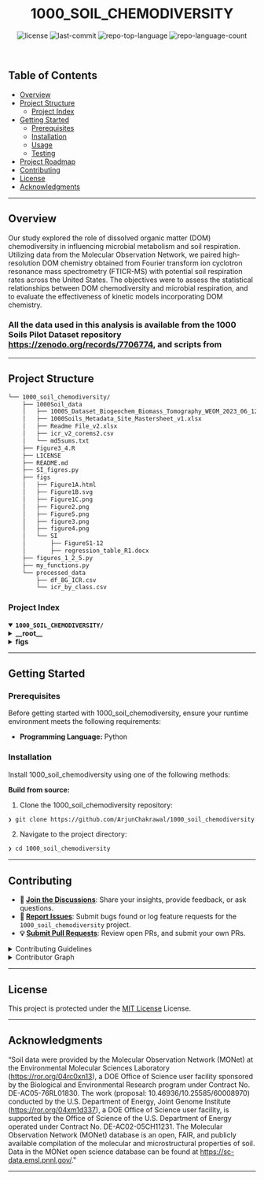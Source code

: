 <p align="center"><h1 align="center">1000_SOIL_CHEMODIVERSITY</h1></p>

<p align="center">
    <img src="https://img.shields.io/github/license/ArjunChakrawal/1000_soil_chemodiversity?style=default&logo=opensourceinitiative&logoColor=white&color=0080ff" alt="license">
    <img src="https://img.shields.io/github/last-commit/ArjunChakrawal/1000_soil_chemodiversity?style=default&logo=git&logoColor=white&color=0080ff" alt="last-commit">
    <img src="https://img.shields.io/github/languages/top/ArjunChakrawal/1000_soil_chemodiversity?style=default&color=0080ff" alt="repo-top-language">
    <img src="https://img.shields.io/github/languages/count/ArjunChakrawal/1000_soil_chemodiversity?style=default&color=0080ff" alt="repo-language-count">
</p>
<p align="center"><!-- default option, no dependency badges. -->
</p>
<p align="center">
    <!-- default option, no dependency badges. -->
</p>
<br>

##  Table of Contents

- [ Overview](#-overview)
- [ Project Structure](#-project-structure)
  - [ Project Index](#-project-index)
- [ Getting Started](#-getting-started)
  - [ Prerequisites](#-prerequisites)
  - [ Installation](#-installation)
  - [ Usage](#-usage)
  - [ Testing](#-testing)
- [ Project Roadmap](#-project-roadmap)
- [ Contributing](#-contributing)
- [ License](#-license)
- [ Acknowledgments](#-acknowledgments)

---

##  Overview

<p> Our study explored the role of dissolved organic matter (DOM) chemodiversity in influencing microbial metabolism and soil respiration. Utilizing data from the Molecular Observation Network, we paired high-resolution DOM chemistry obtained from Fourier transform ion cyclotron resonance mass spectrometry (FTICR-MS) with potential soil respiration rates across the United States. The objectives were to assess the statistical relationships between DOM chemodiversity and microbial respiration, and to evaluate the effectiveness of kinetic models incorporating DOM chemistry.</p>

### All the data used in this analysis is available from the 1000 Soils Pilot Dataset repository https://zenodo.org/records/7706774, and scripts from 
---

##  Project Structure

```sh
└── 1000_soil_chemodiversity/
    ├── 1000Soil_data
    │   ├── 1000S_Dataset_Biogeochem_Biomass_Tomography_WEOM_2023_06_12.xlsx
    │   ├── 1000Soils_Metadata_Site_Mastersheet_v1.xlsx
    │   ├── Readme File_v2.xlsx
    │   ├── icr_v2_corems2.csv
    │   └── md5sums.txt
    ├── Figure3_4.R
    ├── LICENSE
    ├── README.md
    ├── SI_figres.py
    ├── figs
    │   ├── Figure1A.html
    │   ├── Figure1B.svg
    │   ├── Figure1C.png
    │   ├── Figure2.png
    │   ├── Figure5.png
    │   ├── figure3.png
    │   ├── figure4.png
    │   └── SI
    │  		├── FigureS1-12
    │  		├── regression_table_R1.docx
    ├── figures_1_2_5.py
    ├── my_functions.py
    └── processed_data
        ├── df_BG_ICR.csv
        └── icr_by_class.csv
```


###  Project Index
<details open>
    <summary><b><code>1000_SOIL_CHEMODIVERSITY/</code></b></summary>
    <details> <!-- __root__ Submodule -->
        <summary><b>__root__</b></summary>
        <blockquote>
            <table>
            <tr>
                <td><b><a href='https://github.com/ArjunChakrawal/1000_soil_chemodiversity/blob/master/my_functions.py'>my_functions.py</a></b></td>
                <td><code>❯ REPLACE-ME</code></td>
            </tr>
            <tr>
                <td><b><a href='https://github.com/ArjunChakrawal/1000_soil_chemodiversity/blob/master/Figure3_4.R'>Figure3_4.R</a></b></td>
                <td><code>❯ REPLACE-ME</code></td>
            </tr>
            <tr>
                <td><b><a href='https://github.com/ArjunChakrawal/1000_soil_chemodiversity/blob/master/SI_figres.py'>SI_figres.py</a></b></td>
                <td><code>❯ REPLACE-ME</code></td>
            </tr>
            <tr>
                <td><b><a href='https://github.com/ArjunChakrawal/1000_soil_chemodiversity/blob/master/figures_1_2_5.py'>figures_1_2_5.py</a></b></td>
                <td><code>❯ REPLACE-ME</code></td>
            </tr>
            </table>
        </blockquote>
    </details>
    <details> <!-- figs Submodule -->
        <summary><b>figs</b></summary>
        <blockquote>
            <table>
            <tr>
                <td><b><a href='https://github.com/ArjunChakrawal/1000_soil_chemodiversity/blob/master/figs/Figure1A.html'>Figure1A.html</a></b></td>
                <td><code>❯ REPLACE-ME</code></td>
            </tr>
            </table>
        </blockquote>
    </details>
</details>

---
##  Getting Started

###  Prerequisites

Before getting started with 1000_soil_chemodiversity, ensure your runtime environment meets the following requirements:

- **Programming Language:** Python


###  Installation

Install 1000_soil_chemodiversity using one of the following methods:

**Build from source:**

1. Clone the 1000_soil_chemodiversity repository:
```sh
❯ git clone https://github.com/ArjunChakrawal/1000_soil_chemodiversity
```

2. Navigate to the project directory:
```sh
❯ cd 1000_soil_chemodiversity
```

---

##  Contributing

- **💬 [Join the Discussions](https://github.com/ArjunChakrawal/1000_soil_chemodiversity/discussions)**: Share your insights, provide feedback, or ask questions.
- **🐛 [Report Issues](https://github.com/ArjunChakrawal/1000_soil_chemodiversity/issues)**: Submit bugs found or log feature requests for the `1000_soil_chemodiversity` project.
- **💡 [Submit Pull Requests](https://github.com/ArjunChakrawal/1000_soil_chemodiversity/blob/main/CONTRIBUTING.md)**: Review open PRs, and submit your own PRs.

<details closed>
<summary>Contributing Guidelines</summary>

1. **Fork the Repository**: Start by forking the project repository to your github account.
2. **Clone Locally**: Clone the forked repository to your local machine using a git client.
   ```sh
   git clone https://github.com/ArjunChakrawal/1000_soil_chemodiversity
   ```
3. **Create a New Branch**: Always work on a new branch, giving it a descriptive name.
   ```sh
   git checkout -b new-feature-x
   ```
4. **Make Your Changes**: Develop and test your changes locally.
5. **Commit Your Changes**: Commit with a clear message describing your updates.
   ```sh
   git commit -m 'Implemented new feature x.'
   ```
6. **Push to github**: Push the changes to your forked repository.
   ```sh
   git push origin new-feature-x
   ```
7. **Submit a Pull Request**: Create a PR against the original project repository. Clearly describe the changes and their motivations.
8. **Review**: Once your PR is reviewed and approved, it will be merged into the main branch. Congratulations on your contribution!
</details>

<details closed>
<summary>Contributor Graph</summary>
<br>
<p align="left">
   <a href="https://github.com{/ArjunChakrawal/1000_soil_chemodiversity/}graphs/contributors">
      <img src="https://contrib.rocks/image?repo=ArjunChakrawal/1000_soil_chemodiversity">
   </a>
</p>
</details>

---

##  License

This project is protected under the [MIT License](https://choosealicense.com/licenses/mit/#) License.

---

##  Acknowledgments

“Soil data were provided by the Molecular Observation Network (MONet) at the Environmental Molecular Sciences Laboratory (https://ror.org/04rc0xn13), a DOE Office of Science user facility sponsored by the Biological and Environmental Research program under Contract No. DE-AC05-76RL01830. The work (proposal: 10.46936/10.25585/60008970) conducted by the U.S. Department of Energy, Joint Genome Institute (https://ror.org/04xm1d337), a DOE Office of Science user facility, is supported by the Office of Science of the U.S. Department of Energy operated under Contract No. DE-AC02-05CH11231. The Molecular Observation Network (MONet) database is an open, FAIR, and publicly available compilation of the molecular and microstructural properties of soil. Data in the MONet open science database can be found at https://sc-data.emsl.pnnl.gov/."

---
